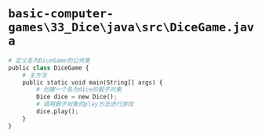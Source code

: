 # `basic-computer-games\33_Dice\java\src\DiceGame.java`

```py
# 定义名为DiceGame的公共类
public class DiceGame {
    # 主方法
    public static void main(String[] args) {
        # 创建一个名为dice的骰子对象
        Dice dice = new Dice();
        # 调用骰子对象的play方法进行游戏
        dice.play();
    }
}
```